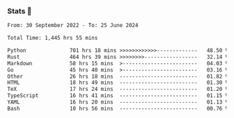 ### Stats 👋
<!--START_SECTION:waka-->

```txt
From: 30 September 2022 - To: 25 June 2024

Total Time: 1,445 hrs 55 mins

Python              701 hrs 18 mins >>>>>>>>>>>>-------------   48.50 %
Rust                464 hrs 39 mins >>>>>>>>-----------------   32.14 %
Markdown            58 hrs 15 mins  >------------------------   04.03 %
Go                  45 hrs 40 mins  >------------------------   03.16 %
Other               26 hrs 18 mins  -------------------------   01.82 %
HTML                18 hrs 49 mins  -------------------------   01.30 %
TeX                 17 hrs 24 mins  -------------------------   01.20 %
TypeScript          16 hrs 41 mins  -------------------------   01.15 %
YAML                16 hrs 20 mins  -------------------------   01.13 %
Bash                10 hrs 56 mins  -------------------------   00.76 %
```

<!--END_SECTION:waka-->

<!--
**buhaytza2005/buhaytza2005** is a ✨ _special_ ✨ repository because its `README.md` (this file) appears on your GitHub profile.

Here are some ideas to get you started:

- 🔭 I’m currently working on ...
- 🌱 I’m currently learning ...
- 👯 I’m looking to collaborate on ...
- 🤔 I’m looking for help with ...
- 💬 Ask me about ...
- 📫 How to reach me: ...
- 😄 Pronouns: ...
- ⚡ Fun fact: ...
-->



